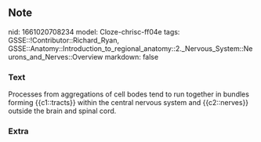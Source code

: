 ## Note
nid: 1661020708234
model: Cloze-chrisc-ff04e
tags: GSSE::!Contributor::Richard_Ryan, GSSE::Anatomy::Introduction_to_regional_anatomy::2._Nervous_System::Neurons_and_Nerves::Overview
markdown: false

### Text
<div class='toggle'>
  Processes from aggregations of cell bodes tend to run together in
  bundles forming {{c1::tracts}} within the central nervous system
  and {{c2::nerves}} outside the brain and spinal cord.
</div>

### Extra

